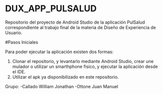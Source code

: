# DUX_APP_PULSALUD
Repositorio del proyecto de Android Studio de la aplicación PulSalud correspondiente al trabajo final de la materia de Diseño de Experiencia de Usuario.

#Pasos Iniciales

Para poder ejecutar la aplicación existen dos formas:

1) Clonar el repositorio, y levantarlo mediante Android Studio, crear une mulador o utilizar un smarthphone fisico, y ejecutar la aplicación desde el IDE.
2) Utilizar el apk ya disponibilizado en este repositorio.

Grupo:
      -Callado William Jonathan
      -Ottone Juan Manuel


